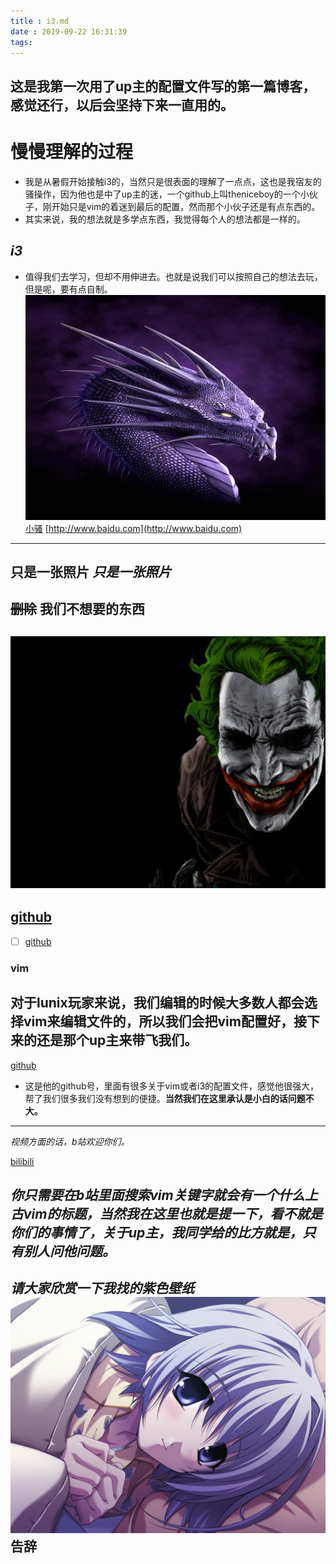 ```yaml
---
title : i3.md
date : 2019-09-22 16:31:39
tags:
---
```

**这是我第一次用了up主的配置文件写的第一篇博客，感觉还行，以后会坚持下来一直用的。**
---


<!--more-->
# 慢慢理解的过程
* 我是从暑假开始接触i3的，当然只是很表面的理解了一点点，这也是我宿友的骚操作，因为他也是中了up主的迷，一个github上叫theniceboy的一个小伙子，刚开始只是vim的着迷到最后的配置，然而那个小伙子还是有点东西的。
* 其实来说，我的想法就是多学点东西，我觉得每个人的想法都是一样的。

## *i3*
* 值得我们去学习，但却不用伸进去。也就是说我们可以按照自己的想法去玩，但是呢，要有点自制。
![小骚](i3/113997.jpg)
[小骚](~/touch/41219.jpg)
[http://www.baidu.com](http://www.baidu.com)
---
**只是一张照片**
*只是一张照片* 
---
~~删除~~ 我们不想要的东西
---
![小骚](i3/41912.jpg)
---

[github](https://github.com)
---
- [ ] [github](https://github.com)
### vim
**对于lunix玩家来说，我们编辑的时候大多数人都会选择vim来编辑文件的，所以我们会把vim配置好，接下来的还是那个up主来带飞我们。**
---
[github](https://theniceboy.github.com)
* 这是他的github号，里面有很多关于vim或者i3的配置文件，感觉他很强大，帮了我们很多我们没有想到的便捷。**当然我们在这里承认是小白的话问题不大。**
---

*视频方面的话，b站欢迎你们。*

[bilibili](http://bilibili.com)

*你只需要在b站里面搜索vim关键字就会有一个什么上古vim的标题，当然我在这里也就是提一下，看不就是你们的事情了，关于up主，我同学给的比方就是，只有别人问他问题。*
---

*请大家欣赏一下我找的紫色壁纸*
![小骚](i3/228533.jpg)
**告辞**
---
